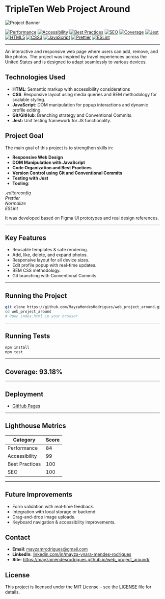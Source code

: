 # TripleTen Web Project Around

![Project Banner](https://github.com/user-attachments/assets/0a104bfd-b418-4dae-9954-a68002c3a517)

[![Performance](https://img.shields.io/badge/Lighthouse-84%25-yellowgreen)](https://developers.google.com/speed/pagespeed/insights/)
[![Accessibility](https://img.shields.io/badge/Accessibility-99%25-brightgreen)](https://www.w3.org/WAI/test-evaluate/)
[![Best Practices](https://img.shields.io/badge/Best%20Practices-100%25-green)](https://web.dev/)
[![SEO](https://img.shields.io/badge/SEO-100%25-blue)](https://developers.google.com/search/docs)
[![Coverage](https://img.shields.io/badge/Coverage-93.18%25-brightgreen)](https://jestjs.io/)
[![Jest](https://img.shields.io/badge/Testing-Jest-C21325?logo=jest)](https://jestjs.io/)
[![HTML5](https://img.shields.io/badge/HTML5-E34F26?logo=html5\&logoColor=white)](https://developer.mozilla.org/en-US/docs/Web/HTML)
[![CSS3](https://img.shields.io/badge/CSS3-1572B6?logo=css3\&logoColor=white)](https://developer.mozilla.org/en-US/docs/Web/CSS)
[![JavaScript](https://img.shields.io/badge/JavaScript-F7DF1E?logo=javascript\&logoColor=black)](https://developer.mozilla.org/en-US/docs/Web/JavaScript)
[![Prettier](https://img.shields.io/badge/Prettier-F7B93E?logo=prettier\&logoColor=white)](https://prettier.io/)
[![ESLint](https://img.shields.io/badge/ESLint-4B32C3?logo=eslint\&logoColor=white)](https://eslint.org/)

---

An interactive and responsive web page where users can add, remove, and like photos. The project was inspired by travel experiences across the United States and is designed to adapt seamlessly to various devices.

## Technologies Used
* **HTML**: Semantic markup with accessibility considerations
* **CSS**: Responsive layout using media queries and BEM methodology for scalable styling.
* **JavaScript**: DOM manipulation for popup interactions and dynamic profile editing.
* **Git/GitHub**: Branching strategy and Conventional Commits.
* **Jest:** Unit testing framework for JS functionality.

##  Project Goal

The main goal of this project is to strengthen skills in:

* **Responsive Web Design**
* **DOM Manipulation with JavaScript**
* **Code Organization and Best Practices**
* **Version Control using Git and Conventional Commits**
* **Testing with Jest**
* **Tooling**:

*.editorconfig*<br>
*Prettier*<br>
*Normalize*<br>
*ESLint*

It was developed based on Figma UI prototypes and real design references.

---

##  Key Features

* Reusable templates & safe rendering.
* Add, like, delete, and expand photos.
* Responsive layout for all device sizes.
* Edit profile popup with real-time updates.
* BEM CSS methodology.
* Git branching with Conventional Commits.

---

##  Running the Project

```bash
git clone https://github.com/MayzaMendesRodrigues/web_project_around.git
cd web_project_around
# Open index.html in your browser
```

---

##  Running Tests

```bash
npm install
npm test
```
---
##  Coverage: 93.18%

---

##  Deployment

* [GitHub Pages](https://mayzamendesrodrigues.github.io/web_project_around/)

---
## Lighthouse Metrics

| Category       | Score |
| -------------- | ----- |
| Performance    | 84    |
| Accessibility  | 99    |
| Best Practices | 100   |
| SEO            | 100   |
---
##  Future Improvements

* Form validation with real-time feedback.
* Integration with local storage or backend.
* Drag-and-drop image uploads.
* Keyboard navigation & accessibility improvements.



## Contact

- **Email**: mayzamrodrigues@gmail.com  
- **LinkedIn**: [linkedin.com/in/mayza-ynara-mendes-rodrigues](https://linkedin.com/in/mayza-ynara-mendes-rodrigues)  
- **Site**: https://mayzamendesrodrigues.github.io/web_project_around/

##  License
This project is licensed under the MIT License – see the [LICENSE](./LICENSE) file for details.


